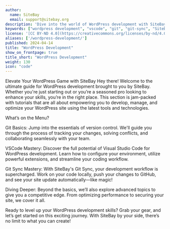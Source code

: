 ```yaml
---
author:
  name: SiteBay
  email: support@sitebay.org
description: 'Dive into the world of WordPress development with SiteBay. This collection of tutorials is designed to help you master the use of essential development tools like git, VSCode, and SiteBay’s Git Sync for your WordPress projects.'
keywords: ["wordpress development", "vscode", "git", "git-sync", "SiteBay"]
license: '[CC BY-ND 4.0](https://creativecommons.org/licenses/by-nd/4.0)'
aliases: ['/wordpress-development/']
published: 2024-04-14
title: "WordPress Development"
show_on_frontpage: true
title_short: "WordPress Development"
weight: 130
icon: "code"
---
```

Elevate Your WordPress Game with SiteBay
Hey there! Welcome to the ultimate guide for WordPress development brought to you by SiteBay. Whether you're just starting out or you’re a seasoned pro looking to enhance your skills, you’re in the right place. This section is jam-packed with tutorials that are all about empowering you to develop, manage, and optimize your WordPress site using the latest tools and technologies.

What’s on the Menu?

Git Basics: Jump into the essentials of version control. We'll guide you through the process of tracking your changes, solving conflicts, and collaborating seamlessly with your team.

VSCode Mastery: Discover the full potential of Visual Studio Code for WordPress development. Learn how to configure your environment, utilize powerful extensions, and streamline your coding workflow.

Git Sync Mastery: With SiteBay's Git Sync, your development workflow is supercharged. Work on your code locally, push your changes to GitHub, and see your site update automatically—like magic!

Diving Deeper: Beyond the basics, we’ll also explore advanced topics to give you a competitive edge. From optimizing performance to securing your site, we cover it all.

Ready to level up your WordPress development skills? Grab your gear, and let’s get started on this exciting journey. With SiteBay by your side, there’s no limit to what you can create!